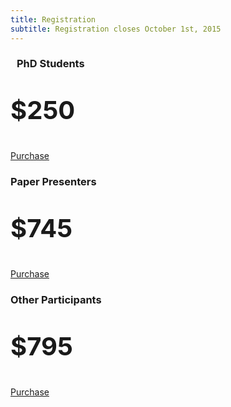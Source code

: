 ```yaml
---
title: Registration
subtitle: Registration closes October 1st, 2015
---
```

<div class="row">
<div class="col-md-4">
<div class="panel panel-default">
<div class="panel-heading">
<h3 class="text-center" style="padding: 0 10px;">PhD Students</h3>
</div>
<div class="panel-body text-center">
<p class="lead" style="font-size: 40px;"><strong>$250</strong></p>
</div>
<div class="panel-footer"><a href="http://secure.stern.nyu.edu/berkley/forms/events/conference.cgi?conference=academic" target="_blank"><span class="btn btn-lg btn-block btn-danger">Purchase</span></a></div>
</div>
</div>
<div class="col-md-4">
<div class="panel panel-default">
<div class="panel-heading">
<h3 class="text-center">Paper Presenters</h3>
</div>
<div class="panel-body text-center">
<p class="lead" style="font-size: 40px;"><strong>$745</strong></p>
</div>
<div class="panel-footer"><a href="http://secure.stern.nyu.edu/berkley/forms/events/conference.cgi?conference=academic" target="_blank"><span class="btn btn-lg btn-block btn-danger">Purchase</span></a></div>
</div>
</div>
<div class="col-md-4">
<div class="panel panel-default">
<div class="panel-heading">
<h3 class="text-center">Other Participants</h3>
</div>
<div class="panel-body text-center">
<p class="lead" style="font-size: 40px;"><strong>$795</strong></p>
</div>
<div class="panel-footer"><a href="http://secure.stern.nyu.edu/berkley/forms/events/conference.cgi?conference=academic" target="_blank"><span class="btn btn-lg btn-block btn-danger">Purchase</span></a></div>
</div>
</div>
</div>
